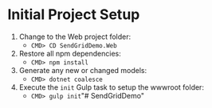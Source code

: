 # Initial Project Setup

1. Change to the Web project folder:
    - `CMD> CD SendGridDemo.Web`
2. Restore all npm dependencies:
    - `CMD> npm install`
3. Generate any new or changed models:
    - `CMD> dotnet coalesce`
4. Execute the `init` Gulp task to setup the wwwroot folder:
    - `CMD> gulp init`"# SendGridDemo" 
